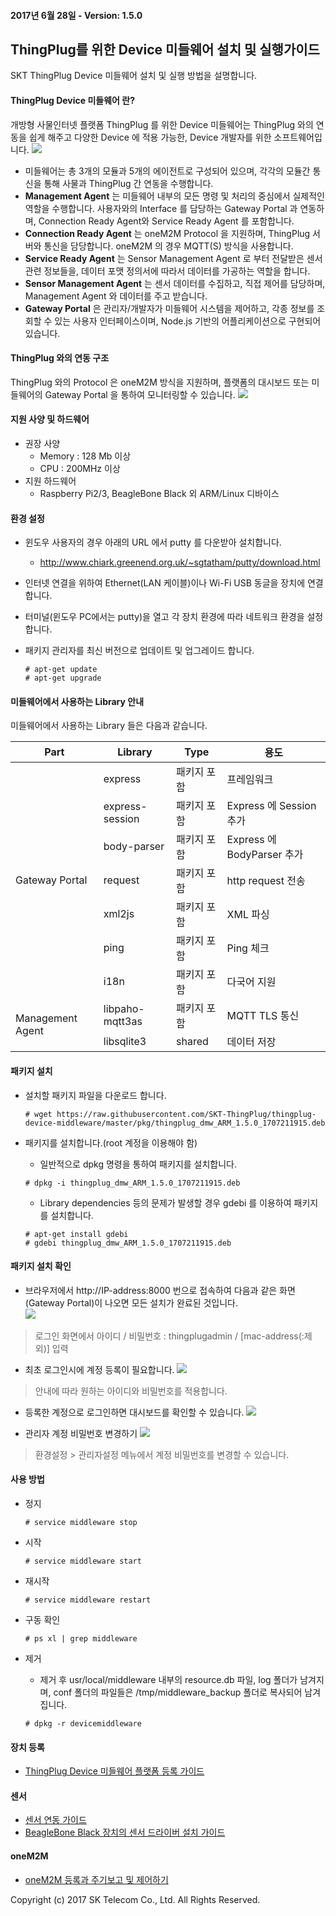 
#### 2017년 6월 28일 - Version: 1.5.0

## ThingPlug를 위한 Device 미들웨어 설치 및 실행가이드
SKT ThingPlug Device 미들웨어 설치 및 실행 방법을 설명합니다.

#### ThingPlug Device 미들웨어 란?
개방형 사물인터넷 플랫폼 ThingPlug 를 위한 Device 미들웨어는 ThingPlug 와의 연동을 쉽게 해주고 다양한 Device 에 적용 가능한, Device 개발자를 위한 소프트웨어입니다.
![](images/v1.5_mw_architect.jpg)
* 미들웨어는 총 3개의 모듈과 5개의 에이전트로 구성되어 있으며, 각각의 모듈간 통신을 통해 사물과 ThingPlug 간 연동을 수행합니다.
* **Management Agent** 는 미들웨어 내부의 모든 명령 및 처리의 중심에서 실제적인 역할을 수행합니다. 사용자와의 Interface 를 담당하는 Gateway Portal 과 연동하며, Connection Ready Agent와 Service Ready Agent 를 포함합니다.
* **Connection Ready Agent** 는 oneM2M Protocol 을 지원하며, ThingPlug 서버와 통신을 담당합니다. oneM2M 의 경우 MQTT(S) 방식을 사용합니다.
* **Service Ready Agent** 는 Sensor Management Agent 로 부터 전달받은 센서 관련 정보들을, 데이터 포맷 정의서에 따라서 데이터를 가공하는 역할을 합니다.
* **Sensor Management Agent** 는 센서 데이터를 수집하고, 직접 제어를 담당하며, Management Agent 와 데이터를 주고 받습니다.
* **Gateway Portal** 은 관리자/개발자가 미들웨어 시스템을 제어하고, 각종 정보를 조회할 수 있는 사용자 인터페이스이며, Node.js 기반의 어플리케이션으로 구현되어 있습니다.

#### ThingPlug 와의 연동 구조
ThingPlug 와의 Protocol 은 oneM2M 방식을 지원하며, 플랫폼의 대시보드 또는 미들웨어의 Gateway Portal 을 통하여 모니터링할 수 있습니다.
![](images/v1.5_overview.png)


#### 지원 사양 및 하드웨어
* 권장 사양
  * Memory : 128 Mb 이상
  * CPU : 200MHz 이상
* 지원 하드웨어
  * Raspberry Pi2/3, BeagleBone Black 외 ARM/Linux 디바이스

#### 환경 설정

* 윈도우 사용자의 경우 아래의 URL 에서 putty 를 다운받아 설치합니다.
  * http://www.chiark.greenend.org.uk/~sgtatham/putty/download.html
* 인터넷 연결을 위하여 Ethernet(LAN 케이블)이나 Wi-Fi USB 동글을 장치에 연결합니다.
* 터미널(윈도우 PC에서는 putty)을 열고 각 장치 환경에 따라 네트워크 환경을 설정합니다.
* 패키지 관리자를 최신 버전으로 업데이트 및 업그레이드 합니다.

	```
	# apt-get update
	# apt-get upgrade
	```

#### 미들웨어에서 사용하는 Library 안내
미들웨어에서 사용하는 Library 들은 다음과 같습니다.
<table>
<thead><tr><th>Part</th><th>Library</th><th>Type</th><th>용도</th></tr></thead>
<tbody>
<tr><td rowspan="7">Gateway Portal</td><td>express</td><td>패키지 포함</td><td>프레임워크</td></tr>
<tr><td>express-session</td><td>패키지 포함</td><td>Express 에 Session 추가</td></tr>
<tr><td>body-parser</td><td>패키지 포함</td><td>Express 에 BodyParser 추가</td></tr>
<tr><td>request</td><td>패키지 포함</td><td>http request 전송</td></tr>
<tr><td>xml2js</td><td>패키지 포함</td><td>XML 파싱</td></tr>
<tr><td>ping</td><td>패키지 포함</td><td>Ping 체크</td></tr>
<tr><td>i18n</td><td>패키지 포함</td><td>다국어 지원</td></tr>
<tr><td rowspan="2">Management Agent</td><td>libpaho-mqtt3as</td><td>패키지 포함</td><td>MQTT TLS 통신</td></tr>
<tr><td>libsqlite3</td><td>shared</td><td>데이터 저장</td></tr>
</tbody>
</table>

#### 패키지 설치
* 설치할 패키지 파일을 다운로드 합니다.

	```
	# wget https://raw.githubusercontent.com/SKT-ThingPlug/thingplug-device-middleware/master/pkg/thingplug_dmw_ARM_1.5.0_1707211915.deb
	```

* 패키지를 설치합니다.(root 계정을 이용해야 함)

	* 일반적으로 dpkg 명령을 통하여 패키지를 설치합니다.
	```
	# dpkg -i thingplug_dmw_ARM_1.5.0_1707211915.deb
	```
	* Library dependencies 등의 문제가 발생할 경우 gdebi 를 이용하여 패키지를 설치합니다.
	```
	# apt-get install gdebi
	# gdebi thingplug_dmw_ARM_1.5.0_1707211915.deb
	```

#### 패키지 설치 확인
* 브라우저에서 http://IP-address:8000 번으로 접속하여 다음과 같은 화면(Gateway Portal)이 나오면 모든 설치가 완료된 것입니다.  
![](images/v1.5_gpIntro.png)
> 로그인 화면에서 아이디 / 비밀번호 : thingplugadmin / [mac-address(:제외)] 입력

* 최초 로그인시에 계정 등록이 필요합니다.
![](images/v1_gp_changeAccount.png)
> 안내에 따라 원하는 아이디와 비밀번호를 적용합니다.

* 등록한 계정으로 로그인하면 대시보드를 확인할 수 있습니다.
![](images/gp_dashboard.png)

* 관리자 계정 비밀번호 변경하기
![](images/gpPwd.png)
> 환경설정 > 관리자설정 메뉴에서 계정 비밀번호를 변경할 수 있습니다.

#### 사용 방법
* 정지

	```
	# service middleware stop
	```

* 시작

	```
	# service middleware start
	```

* 재시작

	```
	# service middleware restart
	```

* 구동 확인

	```
	# ps xl | grep middleware
	```

* 제거
	* 제거 후 usr/local/middleware 내부의 resource.db 파일, log 폴더가 남겨지며, conf 폴더의 파일들은 /tmp/middleware_backup 폴더로 복사되어 남겨집니다.

	```
	# dpkg -r devicemiddleware
	```

#### 장치 등록
* [ThingPlug Device 미들웨어 플랫폼 등록 가이드](oneM2M_Guide.md)

#### 센서
* [센서 연동 가이드](Sensor_Guide.md)
* [BeagleBone Black 장치의 센서 드라이버 설치 가이드](BBB_Sensor_Installation.md)

#### oneM2M
* [oneM2M 등록과 주기보고 및 제어하기](oneM2M_Flow&Report_Guide.md)


Copyright (c) 2017 SK Telecom Co., Ltd. All Rights Reserved.
